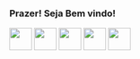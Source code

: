 ### Prazer! Seja Bem vindo!
<div style="display: inline_block">
  <img align="center" src="https://cdn.jsdelivr.net/gh/devicons/devicon/icons/python/python-original.svg" width=40/>
  <img align="center" src="https://cdn.jsdelivr.net/gh/devicons/devicon@v2.15.1/devicon.min.css" width=40/>
  <img align="center" src="https://cdn.jsdelivr.net/gh/devicons/devicon/icons/mysql/mysql-original-wordmark.svg" width=40/>
  <img align="center" src="https://cdn.jsdelivr.net/gh/devicons/devicon/icons/vscode/vscode-original.svg" width=40/>
  <img align="center" src="https://cdn.jsdelivr.net/gh/devicons/devicon/icons/git/git-original.svg" width=40/>
</div>
